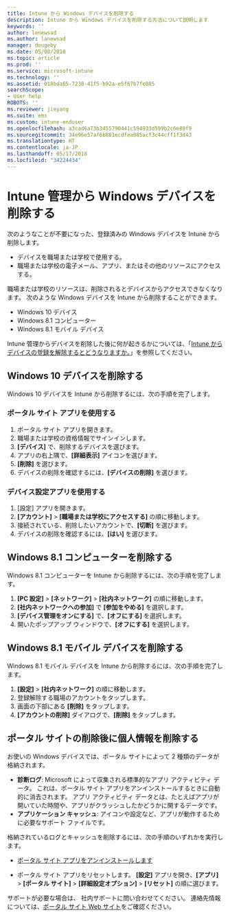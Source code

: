 ```yaml
---
title: Intune から Windows デバイスを削除する
description: Intune から Windows デバイスを削除する方法について説明します
keywords: ''
author: lenewsad
ms.author: lanewsad
manager: dougeby
ms.date: 05/08/2018
ms.topic: article
ms.prod: ''
ms.service: microsoft-intune
ms.technology: ''
ms.assetid: 018bda65-7238-41f5-b92a-e5f67b7fe085
searchScope:
- User help
ROBOTS: ''
ms.reviewer: jieyang
ms.suite: ems
ms.custom: intune-enduser
ms.openlocfilehash: a3cad6a73b3455790441c594933d599b2c6e89f9
ms.sourcegitcommit: 34e96e57af6b861ecdfea085acf3c44cff1f3d43
ms.translationtype: HT
ms.contentlocale: ja-JP
ms.lasthandoff: 05/17/2018
ms.locfileid: "34224434"
---
```

# <a name="remove-your-windows-device-from-intune-management"></a>Intune 管理から Windows デバイスを削除する

次のようなことが不要になった、登録済みの Windows デバイスを Intune から削除します。  
* デバイスを職場または学校で使用する。 
* 職場または学校の電子メール、アプリ、またはその他のリソースにアクセスする。

職場または学校のリソースは、削除されるとデバイスからアクセスできなくなります。 次のような Windows デバイスを Intune から削除することができます。  
* Windows 10 デバイス 
* Windows 8.1 コンピューター
* Windows 8.1 モバイル デバイス
 
Intune 管理からデバイスを削除した後に何が起きるかについては、「[Intune からデバイスの登録を解除するとどうなりますか。](what-happens-if-you-unenroll-your-device-from-intune-windows.md)」を参照してください。

## <a name="remove-your-windows-10-device"></a>Windows 10 デバイスを削除する
Windows 10 デバイスを Intune から削除するには、次の手順を完了します。

### <a name="via-the-company-portal-app"></a>ポータル サイト アプリを使用する

1. ポータル サイト アプリを開きます。
2. 職場または学校の資格情報でサインインします。
3. **[デバイス]** で、削除するデバイスを選びます。
4. アプリの右上隅で、**[詳細表示]** アイコンを選びます。
5. **[削除]** を選びます。 
6. デバイスの削除を確認するには、**[デバイスの削除]** を選びます。

### <a name="via-device-settings-app"></a>デバイス設定アプリを使用する
1. [設定] アプリを開きます。 
2. **[アカウント]** > **[職場または学校にアクセスする]** の順に移動します。
3. 接続されている、削除したいアカウントで、**[切断]** を選びます。
4. デバイスの削除を確認するには、**[はい]** を選びます。

## <a name="remove-your-windows-81-computer"></a>Windows 8.1 コンピューターを削除する
Windows 8.1 コンピューターを Intune から削除するには、次の手順を完了します。

1.  **[PC 設定]** > **[ネットワーク]** > **[社内ネットワーク]** の順に移動します。
2.  **[社内ネットワークへの参加]** で **[参加をやめる]** を選択します。
3.  **[デバイス管理をオンにする]** で、**[オフにする]** を選択します。
4.  開いたポップアップ ウィンドウで、**[オフにする]** を選択します。

## <a name="remove-your-windows-81-mobile-device"></a>Windows 8.1 モバイル デバイスを削除する
Windows 8.1 モバイル デバイスを Intune から削除するには、次の手順を完了します。

1.  **[設定]** > **[社内ネットワーク]** の順に移動します。
2.  登録解除する職場のアカウントをタップします。
3.  画面の下部にある **[削除]** をタップします。
4.  **[アカウントの削除]** ダイアログで、**[削除]** をタップします。  
## <a name="removing-your-personal-information-after-removing-the-company-portal"></a>ポータル サイトの削除後に個人情報を削除する
お使いの Windows デバイスでは、ポータル サイトによって 2 種類のデータが格納されます。

-   **診断ログ**: Microsoft によって収集される標準的なアプリ アクティビティ データ。 これは、ポータル サイト アプリをアンインストールするときに自動的に消去されます。 アプリ アクティビティ データとは、たとえばアプリが開いていた時間や、アプリがクラッシュしたかどうかに関するデータです。
-   **アプリケーション キャッシュ**: アイコンや設定など、アプリが動作するために必要なサポート ファイルです。

格納されているログとキャッシュを削除するには、次の手順のいずれかを実行します。

* [ポータル サイト アプリをアンインストールします](https://support.microsoft.com/help/4028003/windows-10-uninstall-apps-and-programs) 

* ポータル サイト アプリをリセットします。 **[設定]** アプリを開き、**[アプリ]** > **[ポータル サイト]** > **[詳細設定オプション]** > **[リセット]** の順に選びます。 

サポートが必要な場合は、 社内サポートに問い合わせてください。 連絡先情報については、[ポータル サイト Web サイト](https://portal.manage.microsoft.com#HelpDeskDialog)をご確認ください。
